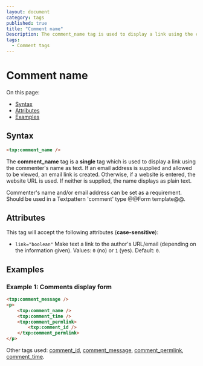 ```yaml
---
layout: document
category: tags
published: true
title: "Comment name"
Description: The comment_name tag is used to display a link using the commenter's name as text.
tags:
  - Comment tags
---
```


# Comment name

On this page:

* [Syntax](#user-content-syntax)
* [Attributes](#user-content-attributes)
* [Examples](#user-content-examples)

## Syntax

~~~ html
<txp:comment_name />
~~~

The **comment_name** tag is a __single__ tag which is used to display a link using the commenter's name as text. If an email address is supplied and allowed to be viewed, an email link is created. Otherwise, if a website is entered, the website URL is used. If neither is supplied, the name displays as plain text.

Commenter's name and/or email address can be set as a requirement. Should be used in a Textpattern 'comment' type @@Form template@@.

## Attributes

This tag will accept the following attributes (**case-sensitive**):

* `link="boolean"`
Make text a link to the author's URL/email (depending on the information given).
Values: `0` (no) or `1` (yes).
Default: `0`.

## Examples

### Example 1: Comments display form

~~~ html
<txp:comment_message />
<p>
    <txp:comment_name />
    <txp:comment_time />
    <txp:comment_permlink>
        <txp:comment_id />
    </txp:comment_permlink>
</p>
~~~

Other tags used: [comment_id](comment-id), [comment_message](comment-message), [comment_permlink](comment-permlink), [comment_time](comment_time).
